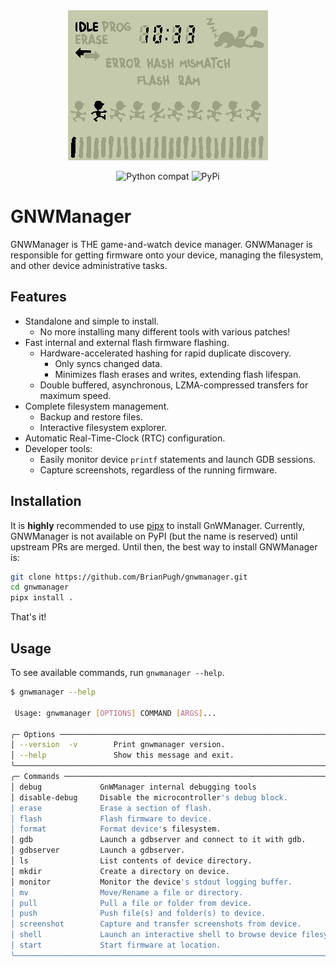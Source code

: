 <div align="center">
  <img src="https://github.com/BrianPugh/gnwmanager/blob/main/assets/screenshot.png">
</div>

<div align="center">

![Python compat](https://img.shields.io/badge/>=python-3.8-blue.svg)
![PyPi](https://img.shields.io/pypi/v/gnwmanager.svg)

</div>

# GNWManager

GNWManager is THE game-and-watch device manager. GNWManager is responsible for getting firmware
onto your device, managing the filesystem, and other device administrative tasks.

## Features

* Standalone and simple to install.
    * No more installing many different tools with various patches!
* Fast internal and external flash firmware flashing.
    * Hardware-accelerated hashing for rapid duplicate discovery.
        * Only syncs changed data.
        * Minimizes flash erases and writes, extending flash lifespan.
    * Double buffered, asynchronous, LZMA-compressed transfers for maximum speed.
* Complete filesystem management.
    * Backup and restore files.
    * Interactive filesystem explorer.
* Automatic Real-Time-Clock (RTC) configuration.
* Developer tools:
    * Easily monitor device ``printf`` statements and launch GDB sessions.
    * Capture screenshots, regardless of the running firmware.

## Installation

It is **highly** recommended to use [pipx](https://pypa.github.io/pipx/installation/) to install GnWManager.
Currently, GNWManager is not available on PyPI (but the name is reserved) until upstream PRs are merged.
Until then, the best way to install GNWManager is:

```bash
git clone https://github.com/BrianPugh/gnwmanager.git
cd gnwmanager
pipx install .
```

That's it!

## Usage
To see available commands, run `gnwmanager --help`.

```bash
$ gnwmanager --help

 Usage: gnwmanager [OPTIONS] COMMAND [ARGS]...

╭─ Options ──────────────────────────────────────────────────────────────────────────────╮
│ --version  -v        Print gnwmanager version.                                         │
│ --help               Show this message and exit.                                       │
╰────────────────────────────────────────────────────────────────────────────────────────╯
╭─ Commands ─────────────────────────────────────────────────────────────────────────────╮
│ debug             GnWManager internal debugging tools                                  │
│ disable-debug     Disable the microcontroller's debug block.                           │
│ erase             Erase a section of flash.                                            │
│ flash             Flash firmware to device.                                            │
│ format            Format device's filesystem.                                          │
│ gdb               Launch a gdbserver and connect to it with gdb.                       │
│ gdbserver         Launch a gdbserver.                                                  │
│ ls                List contents of device directory.                                   │
│ mkdir             Create a directory on device.                                        │
│ monitor           Monitor the device's stdout logging buffer.                          │
│ mv                Move/Rename a file or directory.                                     │
│ pull              Pull a file or folder from device.                                   │
│ push              Push file(s) and folder(s) to device.                                │
│ screenshot        Capture and transfer screenshots from device.                        │
│ shell             Launch an interactive shell to browse device filesystem.             │
│ start             Start firmware at location.                                          │
╰────────────────────────────────────────────────────────────────────────────────────────╯
```
